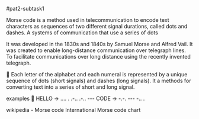 #pat2-subtask1

Morse code is a method used in telecommunication to encode text characters as sequences of two different signal durations, called dots and dashes.
A systems  of  communication that use a series of dots 

It was developed in the 1830s and 1840s by Samuel Morse and Alfred Vail. It was created to enable long-distance communication over telegraph lines.
To facilitate communications over long distance using the recently invented telegraph.

	Each letter of the alphabet and each numeral is represented by a unique sequence of dots (short signals) and dashes (long signals).
It a   methods for converting text into a series of short and long signal.

examples
	HELLO → …. . .-.. .-.. ---
CODE → -.-. --- -.. .


wikipedia - Morse code
International Morse code chart
